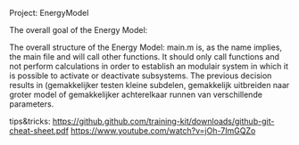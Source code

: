 Project: EnergyModel

The overall goal of the Energy Model:


The overall structure of the Energy Model:
main.m is, as the name implies, the main file and will call other functions.
It should only call functions and not perform calculations in order to establish an modulair system in which it is possible to activate or deactivate subsystems.
The previous decision results in (gemakkelijker testen kleine subdelen, gemakkelijk uitbreiden naar groter model of gemakkelijker achterelkaar runnen van verschillende parameters.


tips&tricks:
https://github.github.com/training-kit/downloads/github-git-cheat-sheet.pdf
https://www.youtube.com/watch?v=jOh-7ImGQZo
